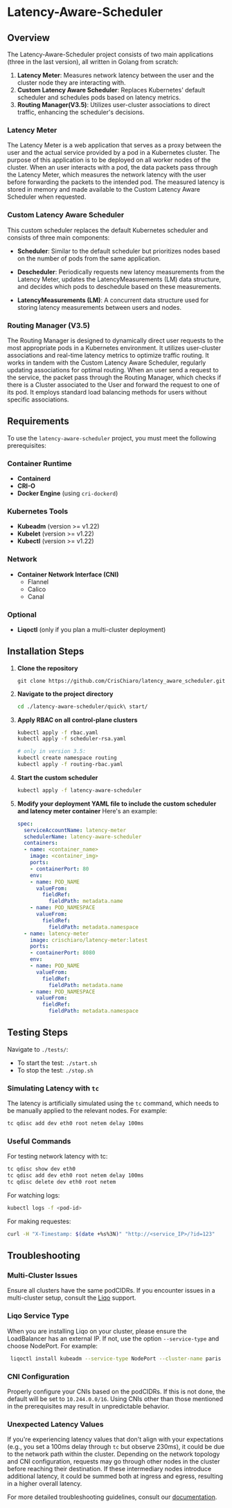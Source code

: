 # Latency-Aware-Scheduler

## Overview

The Latency-Aware-Scheduler project consists of two main applications (three in the last version), all written in Golang from scratch:

1. **Latency Meter**: Measures network latency between the user and the cluster node they are interacting with.
2. **Custom Latency Aware Scheduler**: Replaces Kubernetes' default scheduler and schedules pods based on latency metrics.
3. **Routing Manager(V3.5)**: Utilizes user-cluster associations to direct traffic, enhancing the scheduler's decisions. 

### Latency Meter

The Latency Meter is a web application that serves as a proxy between the user and the actual service provided by a pod in a Kubernetes cluster. The purpose of this application is to be deployed on all worker nodes of the cluster. When an user interacts with a pod, the data packets pass through the Latency Meter, which measures the network latency with the user before forwarding the packets to the intended pod. The measured latency is stored in memory and made available to the Custom Latency Aware Scheduler when requested.

### Custom Latency Aware Scheduler

This custom scheduler replaces the default Kubernetes scheduler and consists of three main components:

- **Scheduler**: Similar to the default scheduler but prioritizes nodes based on the number of pods from the same application.
  
- **Descheduler**: Periodically requests new latency measurements from the Latency Meter, updates the LatencyMeasurements (LM) data structure, and decides which pods to deschedule based on these measurements.
  
- **LatencyMeasurements (LM)**: A concurrent data structure used for storing latency measurements between users and nodes.

### Routing Manager (V3.5)
The Routing Manager is  designed to dynamically direct user requests to the most appropriate pods in a Kubernetes environment. It utilizes user-cluster associations and real-time latency metrics to optimize traffic routing. It works in tandem with the Custom Latency Aware Scheduler, regularly updating associations for optimal routing.
When an user send a request to the service, the packet pass through the Routing Manager, which checks if there is a Cluster associated to the User and forward the request to one of its pod. It employs standard load balancing methods for users without specific associations.

## Requirements

To use the `latency-aware-scheduler` project, you must meet the following prerequisites:

### Container Runtime
- **Containerd**
- **CRI-O**
- **Docker Engine** (using `cri-dockerd`)

### Kubernetes Tools
- **Kubeadm** (version >= v1.22)
- **Kubelet** (version >= v1.22)
- **Kubectl** (version >= v1.22)

### Network
- **Container Network Interface (CNI)**
  - Flannel
  - Calico
  - Canal

### Optional
- **Liqoctl** (only if you plan a multi-cluster deployment)



## Installation Steps

1. **Clone the repository**
    ```
    git clone https://github.com/CrisChiaro/latency_aware_scheduler.git
    ```

2. **Navigate to the project directory**
    ```bash
    cd ./latency-aware-scheduler/quick\ start/
    ```

3. **Apply RBAC on all control-plane clusters**
    ```bash
    kubectl apply -f rbac.yaml
    kubectl apply -f scheduler-rsa.yaml
    
    # only in version 3.5:
    kubectl create namespace routing
    kubectl apply -f routing-rbac.yaml
    ```

4. **Start the custom scheduler**
    ```bash
    kubectl apply -f latency-aware-scheduler
    ```


5. **Modify your deployment YAML file to include the custom scheduler and latency meter container** 
    Here's an example:

    ```yaml
    spec:
      serviceAccountName: latency-meter
      schedulerName: latency-aware-scheduler
      containers:
      - name: <container_name>
        image: <container_img>
        ports:
        - containerPort: 80
        env:
        - name: POD_NAME
          valueFrom:
            fieldRef:
              fieldPath: metadata.name
        - name: POD_NAMESPACE
          valueFrom:
            fieldRef:
              fieldPath: metadata.namespace
      - name: latency-meter
        image: crischiaro/latency-meter:latest
        ports:
        - containerPort: 8080
        env:
        - name: POD_NAME
          valueFrom:
            fieldRef:
              fieldPath: metadata.name
        - name: POD_NAMESPACE
          valueFrom:
            fieldRef:
              fieldPath: metadata.namespace
    ```


## Testing Steps

Navigate to `./tests/`:

- To start the test: `./start.sh`
- To stop the test: `./stop.sh`

### Simulating Latency with `tc`

The latency is artificially simulated using the `tc` command, which needs to be manually applied to the relevant nodes. For example:

```bash
tc qdisc add dev eth0 root netem delay 100ms
```
### Useful Commands
For testing network latency with tc:

```bash
tc qdisc show dev eth0
tc qdisc add dev eth0 root netem delay 100ms
tc qdisc delete dev eth0 root netem
```

For watching logs:

```bash
kubectl logs -f <pod-id>
```

For making requestes:

```bash
curl -H "X-Timestamp: $(date +%s%3N)" "http://<service_IP>/?id=123"
```
## Troubleshooting

### Multi-Cluster Issues
Ensure all clusters have the same podCIDRs. If you encounter issues in a multi-cluster setup, consult the [Liqo](https://docs.liqo.io/en/v0.9.4/index.html) support.

### Liqo Service Type
When you are installing Liqo on your cluster, please ensure the LoadBalancer has an external IP. If not, use the option `--service-type` and choose NodePort. For example:
```bash
 liqoctl install kubeadm --service-type NodePort --cluster-name paris
```

### CNI Configuration
Properly configure your CNIs based on the podCIDRs. If this is not done, the default will be set to `10.244.0.0/16`. Using CNIs other than those mentioned in the prerequisites may result in unpredictable behavior.

### Unexpected Latency Values
If you're experiencing latency values that don't align with your expectations (e.g., you set a 100ms delay through `tc` but observe 230ms), it could be due to the network path within the cluster. Depending on the network topology and CNI configuration, requests may go through other nodes in the cluster before reaching their destination. If these intermediary nodes introduce additional latency, it could be summed both at ingress and egress, resulting in a higher overall latency.

For more detailed troubleshooting guidelines, consult our [documentation](#).

